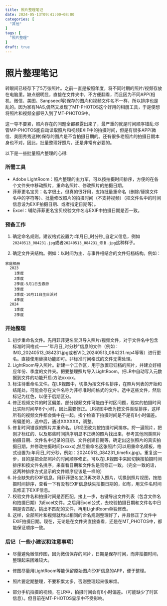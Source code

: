 ```yaml
---
title: 照片整理笔记
date: 2024-05-13T09:41:00+08:00
categories: [
  "其他"
]
tags: [
  "照片整理"
]
draft: true
---
```



# 照片整理笔记

转眼间已经存下了5万张照片。之前一直是按照年度，将不同时期的照片/视频存放在电脑里。缺点很明显，直接在文件夹中，不方便翻看，而且因为不同APP(相机、微信、美图、Sanpseed等)保存的图片和视频文件名不一样，所以排序也是乱的。因为家有NAS,偶然又发现了MT-PHOTOS这个好用的相册工具，于是便想将照片和视频全部导入到了MT-PHOTOS中。

这一导不要紧，照片存在的问题全都暴露出来了，最严重的就是时间顺序错乱:尽管MP-PHOTOS能自动读取照片和视频EXIF中的拍摄时间，但是有很多APP(微信、美图秀秀这种)保存的图片是不含拍摄日期的。还有很多老照片的拍摄日期本身也不对，因此，批量整理好照片，还是非常有必要的。

以下是一些批量照片整理的心得:

### 所需工具
+ Adobe LightRoom：照片整理的主力军，可以按拍摄时间排序，方便的在各个文件夹中移动照片，重命名照片、修改照片的拍摄日期。
+ 菲菲更名宝贝：名字很土，但真的很好用，支持批量重命名（删除/替换文件名中的字符等）、批量修改照片的拍摄时间（不支持视频）（把文件名中的时间信息设为EXIF拍摄日期、或者指定日期等）。
+ Excel：辅助菲菲更名宝贝校验文件名与EXIF中拍摄日期是否一致。

### 预备工作

1. 确定命名规则。建议格式设置为:年月日_时分秒_自定义信息，例如```20240513_084231.jpg```或者```20240513_084231_修复.jpg```这种样子。

2. 确定文件夹结构。例如：以时间为主、与事件相结合的文件归档结构。例如：
```
家庭相册
  2023
    1季度
    2季度
    2季度-5月1日去春游
    3季度
    3季度-10月11日生日派对
    4季度
  2024
    1季度
    2季度
```

### 开始整理

1. 初步重命名文件。先用菲菲更名宝贝导入照片/视频文件，对于文件名中包含标准时间格式——"年月日_时分秒"信息的文件（例如：IMG_20240513_084231.jpg或者VID_20240513_084231.mp4等等）进行更名。直接使用替换功能即可。非标准时间格式的文件无需处理。
2. LightRoom导入照片。新建一个工作区，用于放置已归档的照片，并建立好相应年份、季度的文件夹。把要整理照片导入LightRoom。把LR中自动写入元数据到文件的功能开启:方法xxxxx。
5. 标注待重命名文件。在LR视图中，切换为按文件名排序，在照片列表的开始和结尾处，可能会存在文件名称为非标准时间格式的文件。选中这些文件，然后标记为红色，以便于后期区分。
6. 修正视频文件的时区偏差。部分视频文件可能由于时区问题，现实的拍摄时间比实际时间早8个小时，因此需要修正。LR视图中改为按文件类型排序，这样所有的视频文件都会集中在一起。挨个检查下拍摄时间是不是有8小时偏差。有偏差的，选中后，通过XXXXXX，调整。
7. 修复时间错误的照片并重命名。LR视图改为按拍摄时间排序。捋一遍照片，把刚才标红的、以及那些时间排序明显不正确的照片找出来，参考其他同类照片拍摄日期、文件名中记录的日期、文件创建日期等，确定出这张照片的真实拍摄日期，并修改拍摄时间(xxxxx),然后重命名这张照片(可以用重命名模板，格式设置为:年月日_时分秒，例如：20240513_084231_timefix.jpg)。重复这一步，目的是把全部照片的时间顺序修正。可以在LR视图中来回切换按拍摄时间排序和按文件名排序，来查看日期和文件名是否修正一致。（完全一致的话，这两种排序方式显示的文件顺序应该是一样的）
8. 补全缺失的EXIF信息。用菲菲更名宝贝再次导入照片，切换到照片视图，按拍摄时间排序，查看一下有没有EXIF信息缺失拍摄日期的，如有，用文件名时间去修正下EXIF信息。
9. 校验文件名和拍摄时间是否匹配。接上一步，右键导出文件列表（包含文件名和拍摄日期）为Excel文件。之后用Excel公式，去校验拍摄日期和文件名中日期是否匹配，挑出不匹配的文件，再用LightRoom单独修改。
8. 这样，全部照片和视频就均以相同的命名规则整理好了，并且修正了文件中EXIF拍摄日期。现在，无论是在文件夹直接查看，还是在MT_PHOTOS中，都能保证顺序一致。

### 后记（一些小建议和注意事项）
+ 尽量避免微信传图，因为微信保存的照片，日期是保存时间，而非拍摄时间，整理起来困难较大。

+ 修图尽量用LightRoom等能保留原始图片EXIF信息的APP，便于整理。

+ 照片要定期整理，不要积累太多，否则整理起来很麻烦。

+ 部分手机拍摄的视频，在LR中，拍摄时间会有8小时偏差。（可能缺少了时区信息）。但目前在MT-PHOTOS显示中不受影响。

